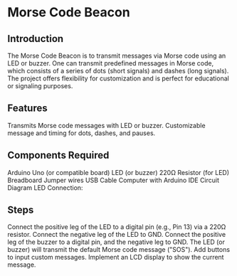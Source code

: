 # Morse Code Beacon

## Introduction
The Morse Code Beacon is to transmit messages via Morse code using an LED or buzzer. One can transmit predefined messages in Morse code, which consists of a series of dots (short signals) and dashes (long signals).
The project offers flexibility for customization and is perfect for educational or signaling purposes.

## Features
Transmits Morse code messages with LED or buzzer.
Customizable message and timing for dots, dashes, and pauses.

## Components Required
Arduino Uno (or compatible board)
LED (or buzzer)
220Ω Resistor (for LED)
Breadboard
Jumper wires
USB Cable
Computer with Arduino IDE
Circuit Diagram
LED Connection:

## Steps
Connect the positive leg of the LED to a digital pin (e.g., Pin 13) via a 220Ω resistor.
Connect the negative leg of the LED to GND.
Connect the positive leg of the buzzer to a digital pin, and the negative leg to GND.
The LED (or buzzer) will transmit the default Morse code message ("SOS").
Add buttons to input custom messages.
Implement an LCD display to show the current message.

